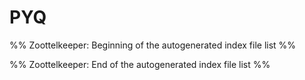 # PYQ
%% Zoottelkeeper: Beginning of the autogenerated index file list  %%

%% Zoottelkeeper: End of the autogenerated index file list  %%
